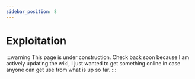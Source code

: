 ```yaml
---
sidebar_position: 8
---
```


# Exploitation

:::warning
This page is under construction. Check back soon because I am actively updating the wiki, I just wanted to get something online in case anyone can get use from what is up so far.
:::
